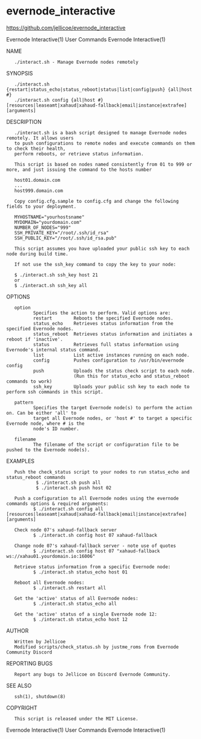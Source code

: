 # evernode_interactive

https://github.com/jellicoe/evernode_interactive

Evernode Interactive(1)                     User Commands                     Evernode Interactive(1)

NAME

       ./interact.sh - Manage Evernode nodes remotely

SYNOPSIS

       ./interact.sh {restart|status_echo|status_reboot|status|list|config|push} {all|host #}
       ./interact.sh config {all|host #} [resources|leaseamt|xahaud|xahaud-fallback|email|instance|extrafee] [arguments]

DESCRIPTION

       ./interact.sh is a bash script designed to manage Evernode nodes remotely. It allows users
       to push configurations to remote nodes and execute commands on them to check their health,
       perform reboots, or retrieve status information.

       This script is based on nodes named consistently from 01 to 999 or more, and just issuing the command to the hosts number

       host01.domain.com
       ...
       host999.domain.com

       Copy config.cfg.sample to config.cfg and change the following fields to your deployment.

       MYHOSTNAME="yourhostsname"
       MYDOMAIN="yourdomain.com"
       NUMBER_OF_NODES="999"
       SSH_PRIVATE_KEY="/root/.ssh/id_rsa"
       SSH_PUBLIC_KEY="/root/.ssh/id_rsa.pub"

       This script assumes you have uploaded your public ssh key to each node during build time. 
       
       If not use the ssh_key command to copy the key to your node:

       $ ./interact.sh ssh_key host 21
       or
       $ ./interact.sh ssh_key all


OPTIONS

       option
              Specifies the action to perform. Valid options are:
              restart        Reboots the specified Evernode nodes.
              status_echo    Retrieves status information from the specified Evernode nodes.
              status_reboot  Retrieves status information and initiates a reboot if 'inactive'.
              status         Retrieves full status information using Evernode's internal status command.
              list           List active instances running on each node.
              config         Pushes configuration to /usr/bin/evernode config
              push           Uploads the status check script to each node. 
                             (Run this for status_echo and status_reboot commands to work)
              ssh_key        Uploads your public ssh key to each node to perform ssh commands in this script.

       pattern
              Specifies the target Evernode node(s) to perform the action on. Can be either 'all' to
              target all Evernode nodes, or 'host #' to target a specific Evernode node, where # is the
              node's ID number.

       filename
              The filename of the script or configuration file to be pushed to the Evernode node(s).

EXAMPLES

       Push the check_status script to your nodes to run status_echo and status_reboot commands
               $ ./interact.sh push all
               $ ./interact.sh push host 02

       Push a configuration to all Evernode nodes using the evernode commands options & required arguments:
              $ ./interact.sh config all [resources|leaseamt|xahaud|xahaud-fallback|email|instance|extrafee] [arguments]

       Check node 07's xahaud-fallback server
              $ ./interact.sh config host 07 xahaud-fallback

       Change node 07's xahaud-fallback server - note use of quotes 
              $ ./interact.sh config host 07 "xahaud-fallback ws://xahau01.yourdomain.io:16006"

       Retrieve status information from a specific Evernode node:
              $ ./interact.sh status_echo host 01

       Reboot all Evernode nodes:
              $ ./interact.sh restart all 

       Get the 'active' status of all Evernode nodes:
              $ ./interact.sh status_echo all 

       Get the 'active' status of a single Evernode node 12:
              $ ./interact.sh status_echo host 12

AUTHOR

       Written by Jellicoe
       Modified scripts/check_status.sh by justme_roms from Evernode Community Discord

REPORTING BUGS

       Report any bugs to Jellicoe on Discord Evernode Community.

SEE ALSO

       ssh(1), shutdown(8)

COPYRIGHT

       This script is released under the MIT License.

Evernode Interactive(1)                     User Commands                     Evernode Interactive(1)
